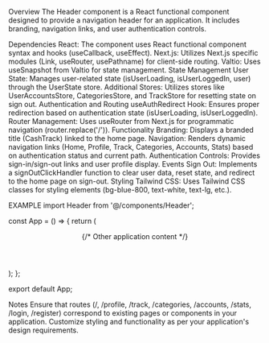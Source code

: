 Overview
The Header component is a React functional component designed to provide a navigation header for an application. It includes branding, navigation links, and user authentication controls.

Dependencies
React: The component uses React functional component syntax and hooks (useCallback, useEffect).
Next.js: Utilizes Next.js specific modules (Link, useRouter, usePathname) for client-side routing.
Valtio: Uses useSnapshot from Valtio for state management.
State Management
User State: Manages user-related state (isUserLoading, isUserLoggedIn, user) through the UserState store.
Additional Stores: Utilizes stores like UserAccountsStore, CategoriesStore, and TrackStore for resetting state on sign out.
Authentication and Routing
useAuthRedirect Hook: Ensures proper redirection based on authentication state (isUserLoading, isUserLoggedIn).
Router Management: Uses useRouter from Next.js for programmatic navigation (router.replace('/')).
Functionality
Branding: Displays a branded title (CashTrack) linked to the home page.
Navigation: Renders dynamic navigation links (Home, Profile, Track, Categories, Accounts, Stats) based on authentication status and current path.
Authentication Controls: Provides sign-in/sign-out links and user profile display.
Events
Sign Out: Implements a signOutClickHandler function to clear user data, reset state, and redirect to the home page on sign-out.
Styling
Tailwind CSS: Uses Tailwind CSS classes for styling elements (bg-blue-800, text-white, text-lg, etc.).

EXAMPLE
import Header from '@/components/Header';

const App = () => {
    return (
        <div>
            <Header />
            {/* Other application content */}
        </div>
    );
};

export default App;

Notes
Ensure that routes (/, /profile, /track, /categories, /accounts, /stats, /login, /register) correspond to existing pages or components in your application.
Customize styling and functionality as per your application's design requirements.
